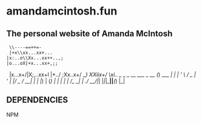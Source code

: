 # amandamcintosh.fun
##  The personal website of Amanda McIntosh



     \\----==++=-                            
     |+x\\xx...xx+...
    |x:..o\\Xx...xx++..,;
    |o...oX|+x...xx+,;;
   |x...x+/|X;,..xx+l
   |+../    ;Xx..x+/
    \__}   XXiix+/
           \xi..
                    _           _ 
  _ __   ___  _ __ (_) ___  ___| |
 | '_ \ / _ \| '_ \| |/ _ \/ __| |
 | |_) | (_) | | | | |  __/\__ \_|
 | .__/ \___/|_| |_|_|\___||___(_)
 |_|                              


## DEPENDENCIES
NPM

    
